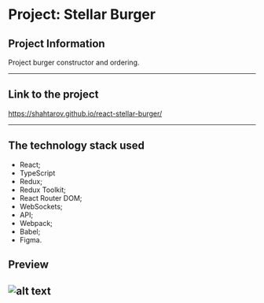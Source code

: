 # Project: Stellar Burger

## Project Information

Project burger constructor and ordering.

---

## Link to the project

https://shahtarov.github.io/react-stellar-burger/

---

## The technology stack used

-  React;
-  TypeScript
-  Redux;
-  Redux Toolkit;
-  React Router DOM;
-  WebSockets;
-  API;
-  Webpack;
-  Babel;
-  Figma.

## Preview

![alt text](https://github.com/Shahtarob/react-stellar-burger/blob/main/src/images/preview1.png?raw=true)
---
